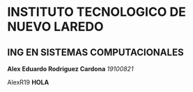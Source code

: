 # INSTITUTO TECNOLOGICO DE NUEVO LAREDO

  ## ING EN SISTEMAS COMPUTACIONALES

  **Alex Eduardo Rodriguez Cardona**
     *19100821*

AlexR19 **HOLA**